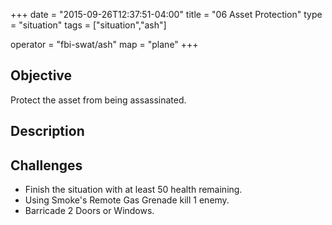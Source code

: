 +++
date = "2015-09-26T12:37:51-04:00"
title = "06 Asset Protection"
type = "situation"
tags = ["situation","ash"]

operator = "fbi-swat/ash"
map = "plane"
+++

## Objective

Protect the asset from being assassinated.

## Description


## Challenges

* Finish the situation with at least 50 health remaining.
* Using Smoke's Remote Gas Grenade kill 1 enemy.
* Barricade 2 Doors or Windows.
